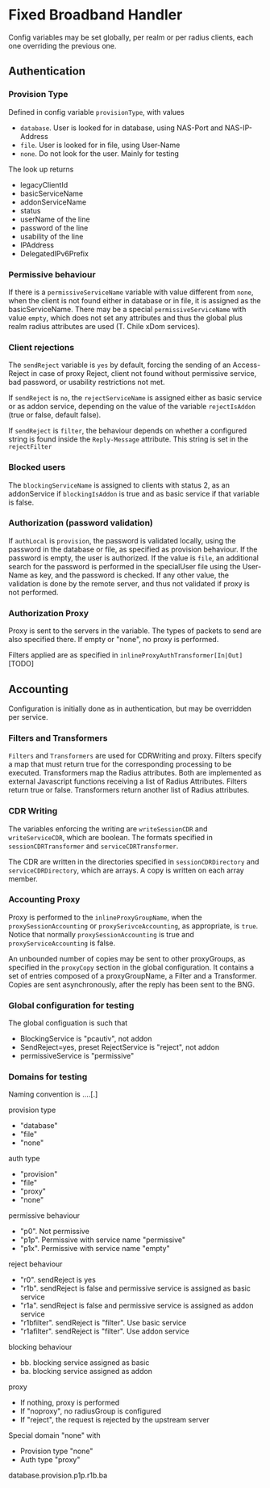 # Fixed Broadband Handler

Config variables may be set globally, per realm or per radius clients, each one overriding the previous one.

## Authentication

### Provision Type

Defined in config variable `provisionType`, with values
* `database`. User is looked for in database, using NAS-Port and NAS-IP-Address
* `file`. User is looked for in file, using User-Name
* `none`. Do not look for the user. Mainly for testing

The look up returns
* legacyClientId
* basicServiceName
* addonServiceName
* status
* userName of the line
* password of the line
* usability of the line
* IPAddress
* DelegatedIPv6Prefix

### Permissive behaviour

If there is a `permissiveServiceName` variable with value different from `none`, when the client is not found either in database
or in file, it is assigned as the basicServiceName. There may be a special `permissiveServiceName` with value `empty`, which does not
set any attributes and thus the global plus realm radius attributes are used (T. Chile xDom services).

### Client rejections

The `sendReject` variable is `yes` by default, forcing the sending of an Access-Reject in case of proxy Reject, client not found
without permissive service, bad password, or usability restrictions not met.

If `sendReject` is `no`, the `rejectServiceName` is assigned either as basic service or as addon service, depending on the value
of the variable `rejectIsAddon` (true or false, default false).

If `sendReject` is `filter`, the behaviour depends on whether a configured string is found inside the `Reply-Message` attribute.
This string is set in the `rejectFilter`

### Blocked users

The `blockingServiceName` is assigned to clients with status 2, as an addonService if `blockingIsAddon` is true and as basic service
if that variable is false.

### Authorization (password validation) 

If `authLocal` is `provision`, the password is validated locally, using the password in the database or file, as specified as
provision behaviour. If the password is empty, the user is authorized. If the value is `file`, an additional
search for the password is performed in the specialUser file using the User-Name as key, and the password is
checked. If any other value, the validation is done by the remote server, and thus not validated if proxy is not performed.

### Authorization Proxy

Proxy is sent to the servers in the  variable. The types of packets to send are also specified there. If empty
or "none", no proxy is performed.

Filters applied are as specified in `inlineProxyAuthTransformer[In|Out]` [TODO]


## Accounting

Configuration is initially done as in authentication, but may be overridden per service.

### Filters and Transformers

`Filters` and `Transformers` are used for CDRWriting and proxy. Filters specify a map that must return true for the corresponding
processing to be executed. Transformers map the Radius attributes. Both are implemented as external Javascript functions
receiving a list of Radius Attributes. Filters return true or false. Transformers return another list of Radius attributes.


### CDR Writing
The variables enforcing the writing are `writeSessionCDR` and `writeServiceCDR`, which are boolean. The formats specified
in `sessionCDRTransformer` and `serviceCDRTransformer`.

The CDR are written in the directories specified in `sessionCDRDirectory` and `serviceCDRDirectory`, which are
arrays. A copy is written on each array member.

### Accounting Proxy

Proxy is performed to the `inlineProxyGroupName`, when the `proxySessionAccounting` or `proxySerivceAccounting`, as 
appropriate, is `true`. Notice that normally `proxySessionAccounting` is true and `proxyServiceAccounting` is false.

An unbounded number of copies may be sent to other proxyGroups, as specified in the `proxyCopy` section in the global
configuration. It contains a set of entries composed of a proxyGroupName, a Filter and a Transformer. Copies are sent
asynchronously, after the reply has been sent to the BNG.


### Global configuration for testing
The global configuation is such that
* BlockingService is "pcautiv", not addon
* SendReject=yes, preset RejectService is "reject", not addon
* permissiveService is "permissive"

### Domains for testing

Naming convention is <provision type>.<auth type>.<permissive behaviour>.<reject behaviour>.<blocking behaviour>[.<proxy>]

provision type
* "database"
* "file"
* "none"

auth type
* "provision"
* "file"
* "proxy"
* "none"

permissive behaviour
* "p0". Not permissive
* "p1p". Permissive with service name "permissive"
* "p1x". Permissive with service name "empty"

reject behaviour
* "r0". sendReject is yes
* "r1b". sendReject is false and permissive service is assigned as basic service
* "r1a". sendReject is false and permissive service is assigned as addon service
* "r1bfilter". sendReject is "filter". Use basic service
* "r1afilter". sendReject is "filter". Use addon service

blocking behaviour
* bb. blocking service assigned as basic
* ba. blocking service assigned as addon

proxy
* If nothing, proxy is performed
* If "noproxy", no radiusGroup is configured
* If "reject", the request is rejected by the upstream server



Special domain "none" with
* Provision type "none"
* Auth type "proxy"


database.provision.p1p.r1b.ba



